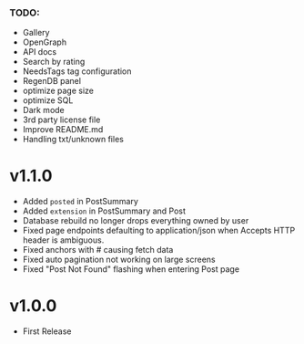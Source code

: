 
### TODO:

- Gallery
- OpenGraph
- API docs
- Search by rating
- NeedsTags tag configuration
- RegenDB panel
- optimize page size
- optimize SQL
- Dark mode
- 3rd party license file
- Improve README.md
- Handling txt/unknown files


# v1.1.0

- Added `posted` in PostSummary
- Added `extension` in PostSummary and Post
- Database rebuild no longer drops everything owned by user
- Fixed page endpoints defaulting to application/json when Accepts HTTP header is ambiguous.
- Fixed anchors with # causing fetch data
- Fixed auto pagination not working on large screens
- Fixed "Post Not Found" flashing when entering Post page


# v1.0.0

- First Release
